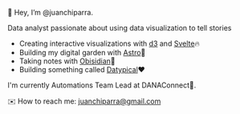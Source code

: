 👋 Hey, I’m @juanchiparra.

Data analyst passionate about using data visualization to tell stories
- Creating interactive visualizations with [d3](https://d3js.org/) and [Svelte](https://svelte.dev/)🔥
- Building my digital garden with [Astro](https://astro.build/)🌱
- Taking notes with [Obisidian](https://obsidian.md/)📝
- Building something called [Datypical](https://github.com/datypical)❤️

I'm currently Automations Team Lead at DANAConnect🤖.

✉️ How to reach me: juanchiparra@gmail.com
